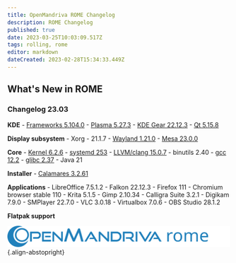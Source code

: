 ```yaml
---
title: OpenMandriva ROME Changelog
description: ROME Changelog
published: true
date: 2023-03-25T10:03:09.517Z
tags: rolling, rome
editor: markdown
dateCreated: 2023-02-28T15:34:33.449Z
---
```


## What's New in ROME
### Changelog 23.03

**KDE**
\- [Frameworks 5.104.0](https://kde.org/announcements/frameworks/5/5.104.0)
\- [Plasma 5.27.3](https://kde.org/announcements/plasma/5/5.27.3)
\- [KDE Gear 22.12.3](https://kde.org/announcements/gear/22.12.3)
\- [Qt 5.15.8](https://www.qt.io)
<br>

**Display subsystem**
\- Xorg - 21.1.7
\- [Wayland 1.21.0](https://wayland.freedesktop.org/releases.html)
\- [Mesa 23.0.0](http://www.mesa3d.org/)
<br>

**Core**
\- [Kernel 6.2.6](https://www.kernel.org/)
\- [systemd 253](https://www.freedesktop.org/wiki/Software/systemd/)
\- [LLVM/clang 15.0.7](http://llvm.org/)
\- binutils 2.40
\- [gcc 12.2](https://gcc.gnu.org/)
\- [glibc 2.37](http://www.gnu.org/software/libc/)
\- Java 21
<br>

**Installer**
\- [Calamares 3.2.61](https://calamares.io)
<br>

**Applications**
\- LibreOffice 7.5.1.2
\- Falkon 22.12.3
\- Firefox 111
\- Chromium browser stable 110
\- Krita 5.1.5
\- Gimp 2.10.34
\- Calligra Suite 3.2.1
\- Digikam 7.9.0
\- SMPlayer 22.7.0
\- VLC 3.0.18
\- Virtualbox 7.0.6
\- OBS Studio 28.1.2
<br>

**Flatpak support**
<br>

![header-tr-omrome.svg](/assets/header-tr-omrome.svg){.align-abstopright}